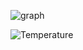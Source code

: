 
![graph](https://github.com/user-attachments/assets/c115cd0b-fd3c-4f52-b6d5-b577f77060c4)

![Temperature](https://github.com/user-attachments/assets/99eb0fd9-3881-4ce0-9b99-501e15d60a46)
